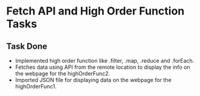 # Fetch API and High Order Function Tasks

## Task Done
- Implemented high order function like .filter, .map, .reduce and .forEach.
- Fetches data using API from the remote location to display the info on the webpage for the highOrderFunc2.
- Imported JSON file for displaying data on the webpage for the highOrderFunc1.


